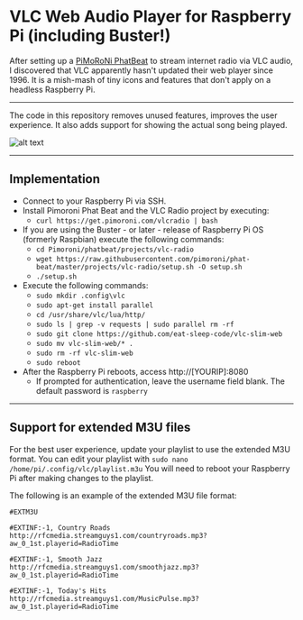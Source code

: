 # VLC Web Audio Player for Raspberry Pi (including Buster!)

After setting up a [PiMoRoNi PhatBeat](https://shop.pimoroni.com/products/phat-beat) to stream internet radio via VLC audio, I discovered that VLC apparently hasn't updated their web player since 1996.   It is a mish-mash of tiny icons and features that don't apply on a headless Raspberry Pi.

___

The code in this repository removes unused features, improves the user experience.   It also adds support for showing the actual song being played.

![alt text](https://github.com/eat-sleep-code/vlc-web-audio-ui/blob/master/screenshot.png?raw=true)
___

## Implementation

* Connect to your Raspberry Pi via SSH.
* Install Pimoroni Phat Beat and the VLC Radio project by executing:
  * `curl https://get.pimoroni.com/vlcradio | bash`
* If you are using the Buster - or later - release of Raspberry Pi OS (formerly Raspbian) execute the following commands:
  * `cd Pimoroni/phatbeat/projects/vlc-radio`
  * `wget https://raw.githubusercontent.com/pimoroni/phat-beat/master/projects/vlc-radio/setup.sh -O setup.sh`
  * `./setup.sh`
* Execute the following commands:
  * `sudo mkdir .config\vlc`
  * `sudo apt-get install parallel`
  * `cd /usr/share/vlc/lua/http/`
  * `sudo ls | grep -v requests | sudo parallel rm -rf`
  * `sudo git clone https://github.com/eat-sleep-code/vlc-slim-web`
  * `sudo mv vlc-slim-web/* .`
  * `sudo rm -rf vlc-slim-web`
  * `sudo reboot`
* After the Raspberry Pi reboots, access http://[YOURIP]:8080 
  * If prompted for authentication, leave the username field blank.   The default password is `raspberry`
___

## Support for extended M3U files
For the best user experience, update your playlist to use the extended M3U format.   You can edit your playlist with `sudo nano /home/pi/.config/vlc/playlist.m3u`   You will need to reboot your Raspberry Pi after making changes to the playlist.

The following is an example of the extended M3U file format:
```
#EXTM3U

#EXTINF:-1, Country Roads
http://rfcmedia.streamguys1.com/countryroads.mp3?aw_0_1st.playerid=RadioTime

#EXTINF:-1, Smooth Jazz
http://rfcmedia.streamguys1.com/smoothjazz.mp3?aw_0_1st.playerid=RadioTime

#EXTINF:-1, Today's Hits
http://rfcmedia.streamguys1.com/MusicPulse.mp3?aw_0_1st.playerid=RadioTime
```
